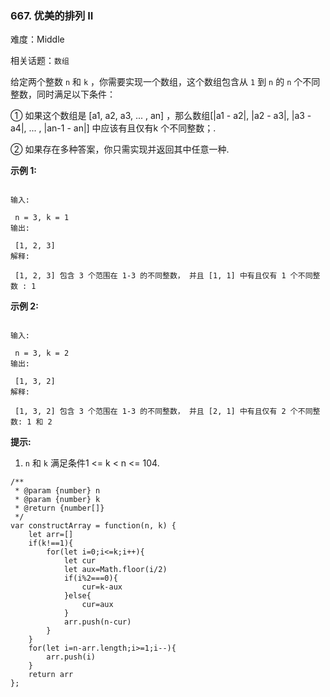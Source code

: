 ### 667. 优美的排列 II

难度：Middle

相关话题：`数组`

给定两个整数 `n` 和 `k` ，你需要实现一个数组，这个数组包含从 `1` 到 `n` 的  `n` 个不同整数，同时满足以下条件：



① 如果这个数组是 [a1, a2, a3, ... , an] ，那么数组[|a1 - a2|, |a2 - a3|, |a3 - a4|, ... , |an-1 - an|] 中应该有且仅有k 个不同整数；.



② 如果存在多种答案，你只需实现并返回其中任意一种.



**示例 1:** 





```

输入:

 n = 3, k = 1
输出:

 [1, 2, 3]
解释:

 [1, 2, 3] 包含 3 个范围在 1-3 的不同整数， 并且 [1, 1] 中有且仅有 1 个不同整数 : 1

```






**示例 2:** 





```

输入:

 n = 3, k = 2
输出:

 [1, 3, 2]
解释:

 [1, 3, 2] 包含 3 个范围在 1-3 的不同整数， 并且 [2, 1] 中有且仅有 2 个不同整数: 1 和 2

```






**提示:** 




1.  `n` 和 `k` 满足条件1 <= k < n <= 104.










```
/**
 * @param {number} n
 * @param {number} k
 * @return {number[]}
 */
var constructArray = function(n, k) {
    let arr=[]
    if(k!==1){
        for(let i=0;i<=k;i++){
            let cur
            let aux=Math.floor(i/2)
            if(i%2===0){
                cur=k-aux
            }else{
                cur=aux
            }
            arr.push(n-cur)
        }
    }
    for(let i=n-arr.length;i>=1;i--){
        arr.push(i)
    }
    return arr
};



```

